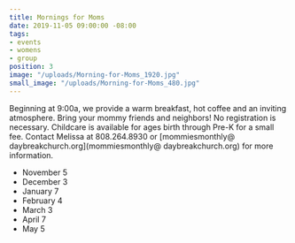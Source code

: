 ```yaml
---
title: Mornings for Moms
date: 2019-11-05 09:00:00 -08:00
tags:
- events
- womens
- group
position: 3
image: "/uploads/Morning-for-Moms_1920.jpg"
small_image: "/uploads/Morning-for-Moms_480.jpg"
---
```


Beginning at 9:00a, we provide a warm breakfast, hot coffee and an inviting atmosphere. Bring your mommy friends and neighbors! No registration is necessary. Childcare is available for ages birth through Pre-K for a small fee. Contact Melissa
at 808.264.8930 or [mommiesmonthly@ daybreakchurch.org](mommiesmonthly@ daybreakchurch.org) for more information.

* November 5
* December 3
* January 7
* February 4
* March 3
* April 7
* May 5